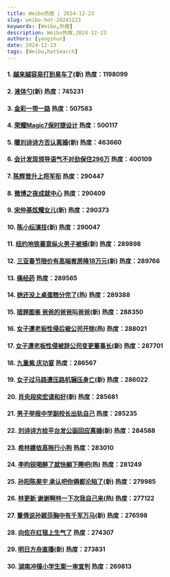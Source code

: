 ```yaml
---
title: Weibo热搜 | 2024-12-23
slug: weibo-hot-20241223
keywords: [Weibo,热搜]
description: Weibo热搜,2024-12-23
authors: [yangshun]
date: 2024-12-23
tags: [Weibo,hotSearch]
---
```


#### 1. [越来越容易打到臭车了](https://www.bing.com/search?q=%E8%B6%8A%E6%9D%A5%E8%B6%8A%E5%AE%B9%E6%98%93%E6%89%93%E5%88%B0%E8%87%AD%E8%BD%A6%E4%BA%86)(新) **热度**：1198099
#### 2. [液体勺](https://www.bing.com/search?q=%E6%B6%B2%E4%BD%93%E5%8B%BA)(新) **热度**：745231
#### 3. [金彩一带一路](https://www.bing.com/search?q=%E9%87%91%E5%BD%A9%E4%B8%80%E5%B8%A6%E4%B8%80%E8%B7%AF) **热度**：507583
<!-- truncate -->
#### 4. [荣耀Magic7保时捷设计](https://www.bing.com/search?q=%E8%8D%A3%E8%80%80Magic7%E4%BF%9D%E6%97%B6%E6%8D%B7%E8%AE%BE%E8%AE%A1) **热度**：500117
#### 5. [曝刘诗诗方否认离婚](https://www.bing.com/search?q=%E6%9B%9D%E5%88%98%E8%AF%97%E8%AF%97%E6%96%B9%E5%90%A6%E8%AE%A4%E7%A6%BB%E5%A9%9A)(新) **热度**：463660
#### 6. [会计发现领导语气不对劲保住296万](https://www.bing.com/search?q=%E4%BC%9A%E8%AE%A1%E5%8F%91%E7%8E%B0%E9%A2%86%E5%AF%BC%E8%AF%AD%E6%B0%94%E4%B8%8D%E5%AF%B9%E5%8A%B2%E4%BF%9D%E4%BD%8F296%E4%B8%87) **热度**：400109
#### 7. [陈辉晋升上将军衔](https://www.bing.com/search?q=%E9%99%88%E8%BE%89%E6%99%8B%E5%8D%87%E4%B8%8A%E5%B0%86%E5%86%9B%E8%A1%94) **热度**：290447
#### 8. [微博之夜成就中心](https://www.bing.com/search?q=%E5%BE%AE%E5%8D%9A%E4%B9%8B%E5%A4%9C%E6%88%90%E5%B0%B1%E4%B8%AD%E5%BF%83) **热度**：290409
#### 9. [宋仲基炫耀女儿](https://www.bing.com/search?q=%E5%AE%8B%E4%BB%B2%E5%9F%BA%E7%82%AB%E8%80%80%E5%A5%B3%E5%84%BF)(新) **热度**：290373
#### 10. [陈小纭演技](https://www.bing.com/search?q=%E9%99%88%E5%B0%8F%E7%BA%AD%E6%BC%94%E6%8A%80)(新) **热度**：290047
#### 11. [纽约地铁蓄意纵火男子被捕](https://www.bing.com/search?q=%E7%BA%BD%E7%BA%A6%E5%9C%B0%E9%93%81%E8%93%84%E6%84%8F%E7%BA%B5%E7%81%AB%E7%94%B7%E5%AD%90%E8%A2%AB%E6%8D%95)(新) **热度**：289898
#### 12. [三亚春节限价有高端套房降18万元](https://www.bing.com/search?q=%E4%B8%89%E4%BA%9A%E6%98%A5%E8%8A%82%E9%99%90%E4%BB%B7%E6%9C%89%E9%AB%98%E7%AB%AF%E5%A5%97%E6%88%BF%E9%99%8D18%E4%B8%87%E5%85%83)(新) **热度**：289766
#### 13. [痛经药](https://www.bing.com/search?q=%E7%97%9B%E7%BB%8F%E8%8D%AF) **热度**：289565
#### 14. [她还没上桌蛋糕分完了](https://www.bing.com/search?q=%E5%A5%B9%E8%BF%98%E6%B2%A1%E4%B8%8A%E6%A1%8C%E8%9B%8B%E7%B3%95%E5%88%86%E5%AE%8C%E4%BA%86)(热) **热度**：289388
#### 15. [猎罪图鉴 爸爸的爸爸叫爸爸](https://www.bing.com/search?q=%E7%8C%8E%E7%BD%AA%E5%9B%BE%E9%89%B4%20%E7%88%B8%E7%88%B8%E7%9A%84%E7%88%B8%E7%88%B8%E5%8F%AB%E7%88%B8%E7%88%B8)(新) **热度**：288350
#### 16. [女子遭老板性侵后被公司开除](https://www.bing.com/search?q=%E5%A5%B3%E5%AD%90%E9%81%AD%E8%80%81%E6%9D%BF%E6%80%A7%E4%BE%B5%E5%90%8E%E8%A2%AB%E5%85%AC%E5%8F%B8%E5%BC%80%E9%99%A4)(热) **热度**：288021
#### 17. [女子遭老板性侵被辞公司变更董事长](https://www.bing.com/search?q=%E5%A5%B3%E5%AD%90%E9%81%AD%E8%80%81%E6%9D%BF%E6%80%A7%E4%BE%B5%E8%A2%AB%E8%BE%9E%E5%85%AC%E5%8F%B8%E5%8F%98%E6%9B%B4%E8%91%A3%E4%BA%8B%E9%95%BF)(新) **热度**：287701
#### 18. [九重紫 庆功宴](https://www.bing.com/search?q=%E4%B9%9D%E9%87%8D%E7%B4%AB%20%E5%BA%86%E5%8A%9F%E5%AE%B4) **热度**：286567
#### 19. [女子过马路遭压路机辗压身亡](https://www.bing.com/search?q=%E5%A5%B3%E5%AD%90%E8%BF%87%E9%A9%AC%E8%B7%AF%E9%81%AD%E5%8E%8B%E8%B7%AF%E6%9C%BA%E8%BE%97%E5%8E%8B%E8%BA%AB%E4%BA%A1)(新) **热度**：286022
#### 20. [肖央段奕宏请和好](https://www.bing.com/search?q=%E8%82%96%E5%A4%AE%E6%AE%B5%E5%A5%95%E5%AE%8F%E8%AF%B7%E5%92%8C%E5%A5%BD)(新) **热度**：285681
#### 21. [男子举报中学副校长出轨自己](https://www.bing.com/search?q=%E7%94%B7%E5%AD%90%E4%B8%BE%E6%8A%A5%E4%B8%AD%E5%AD%A6%E5%89%AF%E6%A0%A1%E9%95%BF%E5%87%BA%E8%BD%A8%E8%87%AA%E5%B7%B1) **热度**：285235
#### 22. [刘诗诗方给平台发公函回应离婚](https://www.bing.com/search?q=%E5%88%98%E8%AF%97%E8%AF%97%E6%96%B9%E7%BB%99%E5%B9%B3%E5%8F%B0%E5%8F%91%E5%85%AC%E5%87%BD%E5%9B%9E%E5%BA%94%E7%A6%BB%E5%A9%9A)(新) **热度**：284588
#### 23. [希林娜依高拖行小狗](https://www.bing.com/search?q=%E5%B8%8C%E6%9E%97%E5%A8%9C%E4%BE%9D%E9%AB%98%E6%8B%96%E8%A1%8C%E5%B0%8F%E7%8B%97) **热度**：283010
#### 24. [李昀锐喝醉了就快躺下睡吧](https://www.bing.com/search?q=%E6%9D%8E%E6%98%80%E9%94%90%E5%96%9D%E9%86%89%E4%BA%86%E5%B0%B1%E5%BF%AB%E8%BA%BA%E4%B8%8B%E7%9D%A1%E5%90%A7)(热) **热度**：281249
#### 25. [孙阳陈昊宇 承认吧你俩都沦陷了](https://www.bing.com/search?q=%E5%AD%99%E9%98%B3%E9%99%88%E6%98%8A%E5%AE%87%20%E6%89%BF%E8%AE%A4%E5%90%A7%E4%BD%A0%E4%BF%A9%E9%83%BD%E6%B2%A6%E9%99%B7%E4%BA%86)(新) **热度**：279985
#### 26. [林更新 谢谢啊林一下次我自己来](https://www.bing.com/search?q=%E6%9E%97%E6%9B%B4%E6%96%B0%20%E8%B0%A2%E8%B0%A2%E5%95%8A%E6%9E%97%E4%B8%80%E4%B8%8B%E6%AC%A1%E6%88%91%E8%87%AA%E5%B7%B1%E6%9D%A5)(热) **热度**：277122
#### 27. [董倩说孙颖莎胸中有千军万马](https://www.bing.com/search?q=%E8%91%A3%E5%80%A9%E8%AF%B4%E5%AD%99%E9%A2%96%E8%8E%8E%E8%83%B8%E4%B8%AD%E6%9C%89%E5%8D%83%E5%86%9B%E4%B8%87%E9%A9%AC)(新) **热度**：276598
#### 28. [向佐在红毯上生气了](https://www.bing.com/search?q=%E5%90%91%E4%BD%90%E5%9C%A8%E7%BA%A2%E6%AF%AF%E4%B8%8A%E7%94%9F%E6%B0%94%E4%BA%86) **热度**：274307
#### 29. [明日方舟直播](https://www.bing.com/search?q=%E6%98%8E%E6%97%A5%E6%96%B9%E8%88%9F%E7%9B%B4%E6%92%AD)(新) **热度**：273831
#### 30. [湖南冲撞小学生案一审宣判](https://www.bing.com/search?q=%E6%B9%96%E5%8D%97%E5%86%B2%E6%92%9E%E5%B0%8F%E5%AD%A6%E7%94%9F%E6%A1%88%E4%B8%80%E5%AE%A1%E5%AE%A3%E5%88%A4) **热度**：269813
